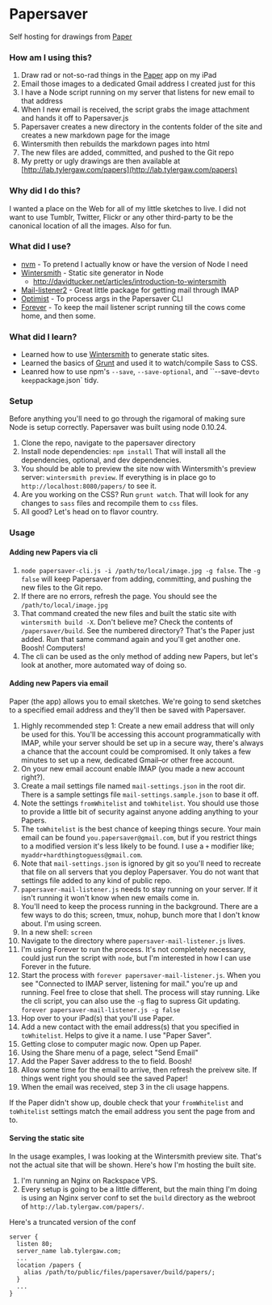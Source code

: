 # Papersaver

Self hosting for drawings from [Paper](http://www.fiftythree.com/paper)

### How am I using this?

 1. Draw rad or not-so-rad things in the [Paper](http://www.fiftythree.com/paper)
 app on my iPad
 2. Email those images to a dedicated Gmail address I created just for this
 3. I have a Node script running on my server that listens for new email to
 that address
 4. When I new email is received, the script grabs the image attachment and hands
 it off to Papersaver.js
 5. Papersaver creates a new directory in the contents folder of the site and
 creates a new markdown page for the image
 6. Wintersmith then rebuilds the markdown pages into html
 7. The new files are added, committed, and pushed to the Git repo
 8. My pretty or ugly drawings are then available at [http://lab.tylergaw.com/papers](http://lab.tylergaw.com/papers)

### Why did I do this?

I wanted a place on the Web for all of my little sketches to live. I did not want
to use Tumblr, Twitter, Flickr or any other third-party to be the canonical location
of all the images. Also for fun.

### What did I use?

 - [nvm](https://github.com/creationix/nvm) - To pretend I actually know or have
 the version of Node I need
 - [Wintersmith](https://github.com/jnordberg/wintersmith) - Static site generator
 in Node
   - http://davidtucker.net/articles/introduction-to-wintersmith
 - [Mail-listener2](https://github.com/chirag04/mail-listener2) - Great little
 package for getting mail through IMAP
 - [Optimist](https://github.com/substack/node-optimist) - To process args in the
 Papersaver CLI
 - [Forever](https://github.com/nodejitsu/forever) - To keep the mail listener
 script running till the cows come home, and then some.

### What did I learn?

 - Learned how to use [Wintersmith](https://github.com/jnordberg/wintersmith) to
 generate static sites.
 - Learned the basics of [Grunt](http://gruntjs.com/) and used it to watch/compile
 Sass to CSS.
 - Leanred how to use npm's `--save`, `--save-optional`, and ``--save-dev` to keep
 `package.json` tidy.

### Setup

Before anything you'll need to go through the rigamoral of making sure Node is
setup correctly. Papersaver was built using node 0.10.24.

 1. Clone the repo, navigate to the papersaver directory
 2. Install node dependencies: `npm install` That will install all the dependencies,
 optional, and dev dependencies.
 3. You should be able to preview the site now with Wintersmith's preview server:
 `wintersmith preview`.
 If everything is in place go to `http://localhost:8080/papers/` to see it.
 4. Are you working on the CSS? Run `grunt watch`. That will look for any changes
 to `sass` files and recompile them to `css` files.
 5. All good? Let's head on to flavor country.

### Usage

#### Adding new Papers via cli

 1. `node papersaver-cli.js -i /path/to/local/image.jpg -g false`. The `-g false`
 will keep Papersaver from adding, committing, and pushing the new files to the Git repo.
 2. If there are no errors, refresh the page. You should see the `/path/to/local/image.jpg`
 3. That command created the new files and built the static site with `wintersmith build -X`.
 Don't believe me? Check the contents of `/papersaver/build`. See the numbered directory?
 That's the Paper just added. Run that same command again and you'll get another
 one. Boosh! Computers!
 4. The cli can be used as the only method of adding new Papers, but let's look at
 another, more automated way of doing so.

#### Adding new Papers via email

Paper (the app) allows you to email sketches. We're going to send
sketches to a specified email address and they'll then be saved with Papersaver.

 1. Highly recommended step 1: Create a new email address that will only be used
 for this. You'll be accessing this account programmatically with IMAP, while
 your server should be set up in a secure way,
 there's always a chance that the account could be compromised. It
 only takes a few minutes to set up a new, dedicated Gmail–or other free account.
 2. On your new email account enable IMAP (you made a new account right?).
 3. Create a mail settings file named `mail-settings.json` in the root dir. There
 is a sample settings file `mail-settings.sample.json` to base it off.
 4. Note the settings `fromWhitelist` and `toWhitelist`. You should use those to
 provide a little bit of security against anyone adding anything to your Papers.
 5. The `toWhitelist` is the best chance of keeping things secure. Your main email
 can be found `you.papersaver@gmail.com`, but if you restrict things to a modified
 version it's less likely to be found. I use a `+` modifier like; `myaddr+hardthingtoguess@gmail.com`.
 6. Note that `mail-settings.json` is ignored by git so you'll need to recreate that
 file on all servers that you deploy Papersaver. You do not want that settings file
 added to any kind of public repo.
 7. `papersaver-mail-listener.js` needs to stay running on your server. If it isn't
 running it won't know when new emails come in.
 8. You'll need to keep the process running in the background. There are a few
 ways to do this; screen, tmux, nohup, bunch more that I don't know about. I'm
 using screen.
 9. In a new shell: `screen`
 10. Navigate to the directory where `papersaver-mail-listener.js` lives.
 11. I'm using Forever to run the process. It's not completely necessary, could just
 run the script with `node`, but I'm interested in how I can use Forever in the
 future.
 12. Start the process with `forever papersaver-mail-listener.js`. When you see
 "Connected to IMAP server, listening for mail." you're up and running. Feel free
 to close that shell. The process will stay running. Like the cli script, you can
 also use the `-g` flag to supress Git updating. `forever papersaver-mail-listener.js -g false`
 13. Hop over to your iPad(s) that you'll use Paper.
 14. Add a new contact with the email address(s) that you specified in `toWhitelist`.
 Helps to give it a name. I use "Paper Saver".
 15. Getting close to computer magic now. Open up Paper.
 16. Using the Share menu of a page, select "Send Email"
 17. Add the Paper Saver address to the to field. Boosh!
 18. Allow some time for the email to arrive, then refresh the preivew site. If
 things went right you should see the saved Paper!
 19. When the email was received, step 3 in the cli usage happens.

If the Paper didn't show up, double check that your `fromWhitelist` and `toWhitelist`
settings match the email address you sent the page from and to.

#### Serving the static site

In the usage examples, I was looking at the Wintersmith preview site. That's not
the actual site that will be shown. Here's how I'm hosting the built site.

 1. I'm running an Nginx on Rackspace VPS.
 2. Every setup is going to be a little different, but the main thing I'm doing
 is using an Nginx server conf to set the `build` directory as the webroot of
 `http://lab.tylergaw.com/papers/`.

Here's a truncated version of the conf

    server {
      listen 80;
      server_name lab.tylergaw.com;
      ...
      location /papers {
        alias /path/to/public/files/papersaver/build/papers/;
      }
      ...
    }

